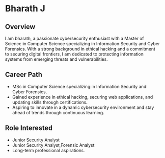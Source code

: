 # Bharath J

## Overview
I am bharath, a passionate cybersecurity enthusiast with a Master of Science in Computer Science specializing in Information Security and Cyber Forensics. With a strong background in ethical hacking and a commitment to securing digital frontiers, I am dedicated to protecting information systems from emerging threats and vulnerabilities.

## Career Path
- MSc in Computer Science specializing in Information Security and Cyber Forensics.
- Gained experience in ethical hacking, securing web applications, and updating skills through certifications.
- Aspiring to innovate in a dynamic cybersecurity environment and stay ahead of trends through continuous learning.
## Role Interested
- Junior Security Analyst
- Junior Security Analyst,Forensic Analyst
- Long-term professional aspirations.
